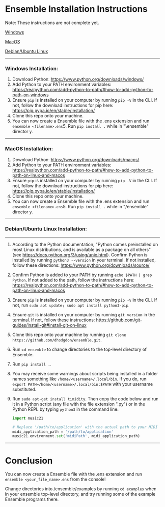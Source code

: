 # Ensemble Installation Instructions

Note: These instructions are not complete yet.

[Windows](#windows-installation)

[MacOS](#macos-installation)

[Debian/Ubuntu Linux](#linuxunix-installation)


___
### Windows Installation:
1. Download Python: https://www.python.org/downloads/windows/
2. Add Python to your PATH environment variables: https://realpython.com/add-python-to-path/#how-to-add-python-to-path-on-windows
3. Ensure `pip` is installed on your computer by running `pip -V` in the CLI. If not, follow the download instructions for pip here: https://pip.pypa.io/en/stable/installation/
4. Clone this repo onto your machine.
6. You can now create a Ensemble file with the .ens extension and run `ensemble <filename>.ens`5. Run `pip install .` while in "\ensemble" director
y.


___
### MacOS Installation:
1. Download Python: https://www.python.org/downloads/macos/
2. Add Python to your PATH environment variables: https://realpython.com/add-python-to-path/#how-to-add-python-to-path-on-linux-and-macos
3. Ensure `pip` is installed on your computer by running `pip -V` in the CLI. If not, follow the download instructions for pip here: https://pip.pypa.io/en/stable/installation/
4. Clone this repo onto your machine.
6. You can now create a Ensemble file with the .ens extension and run `ensemble <filename>.ens`5. Run `pip install .` while in "/ensemble" director
y.


___
### Debian/Ubuntu Linux Installation:
___
1. According to the Python documentation, "Python comes preinstalled on most Linux distributions, and is available as a package on all others" (see https://docs.python.org/3/using/unix.html). Confirm Python is installed by running `python3 --version` in your terminal. If not installed, follow these directions: https://www.python.org/downloads/source/
2. Confirm Python is added to your PATH by running `echo $PATH | grep Python`. If not added to the path, follow the instructions here: https://realpython.com/add-python-to-path/#how-to-add-python-to-path-on-linux-and-macos
3. Ensure `pip` is installed on your computer by running `pip -V` in the CLI. If not, run `sudo apt update; sudo apt install python3-pip`.
4. Ensure `git` is installed on your computer by running `git version` in the terminal. If not, follow these instructions: https://github.com/git-guides/install-git#install-git-on-linux
5. Clone this repo onto your machine by running `git clone https://github.com/dhodgdon/ensemble.git`.
6. Run `cd ensemble` to change directories to the top-level directory of Ensemble.
7. Run `pip install .`.
8. You may receive some warnings about scripts being installed in a folder names something like `/home/<username>/.local/bin`. If you do, run `export PATH=/home/<username>/.local/bin:$PATH` with your username substituted.
9. Run `sudo apt-get install timidity`. Then copy the code below and run it in a Python script (any file with the file extension ".py") or in the Python REPL by typing `python3` in the command line.

    ```python
    import music21

    # Replace '/path/to/application' with the actual path to your MIDI application. Mine was located at '/usr/bin/timidity'. You can run 'which timidity' to find its path. 
    midi_application_path = '/path/to/application'
    music21.environment.set('midiPath', midi_application_path)
    ```
___

# Conclusion
You can now create a Ensemble file with the .ens extension and run `ensemble <your_file_name>.ens` from the console! 

Change directories into /ensemble/examples by running `cd examples` when in your ensemble top-level directory, and try running some of the example Ensemble programs there.